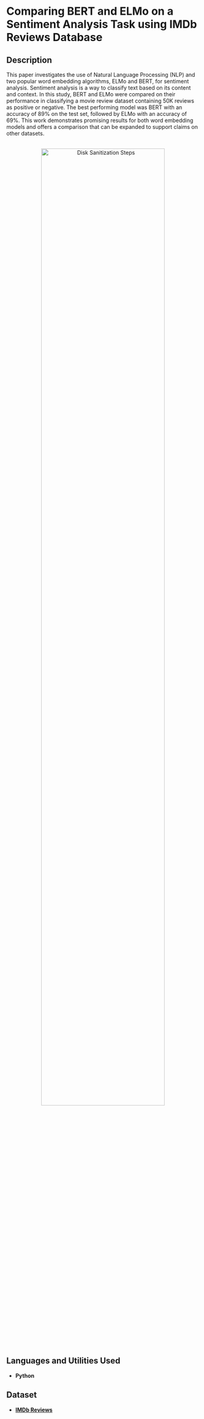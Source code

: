 <h1>Comparing BERT and ELMo on a Sentiment Analysis Task using IMDb Reviews Database</h1>

<h2>Description</h2>
This paper investigates the use of Natural Language Processing (NLP) and two popular word embedding algorithms, ELMo and BERT, for sentiment analysis. Sentiment analysis is a way to classify text based on its content and context. In this study, BERT and ELMo were compared on their performance in classifying a movie review dataset containing 50K reviews as positive or negative. The best performing model was BERT with an accuracy of 89% on the test set, followed by ELMo with an accuracy of 69%. This work demonstrates promising results for both word embedding models and offers a comparison that can be expanded to support claims on other datasets.
<br />

<p align="center">
<br/>
<img src="https://i0.wp.com/neptune.ai/wp-content/uploads/2022/10/bert_models_layout.jpeg?ssl=1" height="80%" width="80%" alt="Disk Sanitization Steps"/>
<br />

<h2>Languages and Utilities Used</h2>

- <b>Python</b>

<h2>Dataset</h2>

- [<b>IMDb Reviews</b>](https://developer.imdb.com/non-commercial-datasets/)




